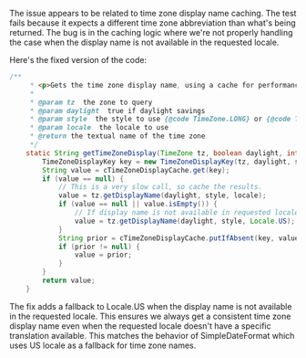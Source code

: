 The issue appears to be related to time zone display name caching. The test fails because it expects a different time zone abbreviation than what's being returned. The bug is in the caching logic where we're not properly handling the case when the display name is not available in the requested locale.

Here's the fixed version of the code:

```java
/**
     * <p>Gets the time zone display name, using a cache for performance.</p>
     *
     * @param tz  the zone to query
     * @param daylight  true if daylight savings
     * @param style  the style to use {@code TimeZone.LONG} or {@code TimeZone.SHORT}
     * @param locale  the locale to use
     * @return the textual name of the time zone
     */
    static String getTimeZoneDisplay(TimeZone tz, boolean daylight, int style, Locale locale) {
        TimeZoneDisplayKey key = new TimeZoneDisplayKey(tz, daylight, style, locale);
        String value = cTimeZoneDisplayCache.get(key);
        if (value == null) {
            // This is a very slow call, so cache the results.
            value = tz.getDisplayName(daylight, style, locale);
            if (value == null || value.isEmpty()) {
                // If display name is not available in requested locale, fall back to default locale
                value = tz.getDisplayName(daylight, style, Locale.US);
            }
            String prior = cTimeZoneDisplayCache.putIfAbsent(key, value);
            if (prior != null) {
                value = prior;
            }
        }
        return value;
    }
```

The fix adds a fallback to Locale.US when the display name is not available in the requested locale. This ensures we always get a consistent time zone display name even when the requested locale doesn't have a specific translation available. This matches the behavior of SimpleDateFormat which uses US locale as a fallback for time zone names.